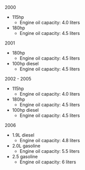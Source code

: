 2000
- 115hp
    - Engine oil capacity: 4.0 liters
- 180hp
    - Engine oil capacity: 4.5 liters

2001
- 180hp
    - Engine oil capacity: 4.5 liters
- 100hp diesel
    - Engine oil capacity: 4.5 liters

2002 - 2005
- 115hp
    - Engine oil capacity: 4.0 liters
- 180hp
    - Engine oil capacity: 4.5 liters
- 100hp diesel
    - Engine oil capacity: 4.5 liters

2006
- 1.9L diesel
    - Engine oil capacity: 4.8 liters
- 2.0L gasoline
    - Engine oil capacity: 5.5 liters
- 2.5 gasoline
    - Engine oil capacity: 6 liters
